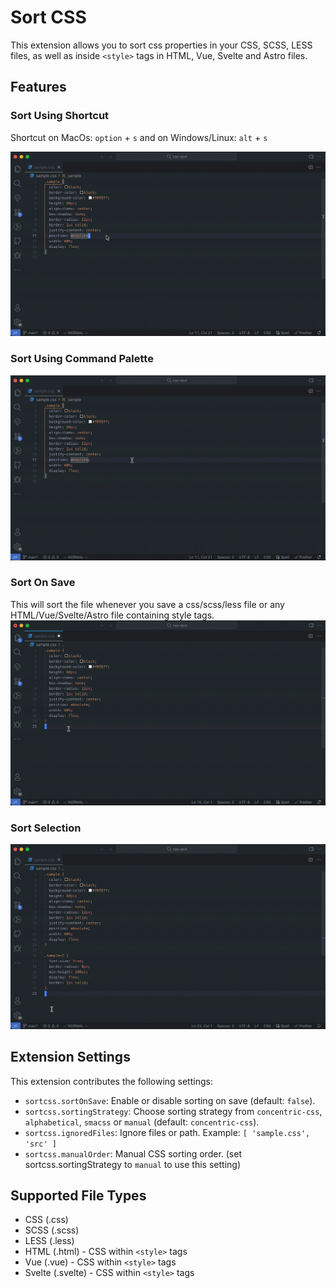 # Sort CSS

This extension allows you to sort css properties in your CSS, SCSS, LESS files, as well as inside `<style>` tags in HTML, Vue, Svelte and Astro files.

## Features

### Sort Using Shortcut

Shortcut on MacOs: `option` + `s` and on Windows/Linux: `alt` + `s`

![Sort Using Sortcut](images/sort_using_shortcut.gif)

### Sort Using Command Palette

![Sort Using Command Palette](images/sort_using_command_palette.gif)

### Sort On Save

This will sort the file whenever you save a css/scss/less file or any HTML/Vue/Svelte/Astro file containing style tags.
![Sort On Save](images/sort_on_save.gif)

### Sort Selection

![Sort Selection](images/sort_selection.gif)

## Extension Settings

This extension contributes the following settings:

- `sortcss.sortOnSave`: Enable or disable sorting on save (default: `false`).
- `sortcss.sortingStrategy`: Choose sorting strategy from `concentric-css`, `alphabetical`, `smacss` or `manual` (default: `concentric-css`).
- `sortcss.ignoredFiles`: Ignore files or path. Example: `[ 'sample.css', 'src' ]`
- `sortcss.manualOrder`: Manual CSS sorting order. (set sortcss.sortingStrategy to `manual` to use this setting)

## Supported File Types

- CSS (.css)
- SCSS (.scss)
- LESS (.less)
- HTML (.html) - CSS within `<style>` tags
- Vue (.vue) - CSS within `<style>` tags
- Svelte (.svelte) - CSS within `<style>` tags

